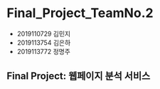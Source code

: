 # Final_Project_TeamNo.2


- 2019110729 김민지 
- 2019113754 김은하
- 2019113772 정명주 


## Final Project: 웹페이지 분석 서비스
